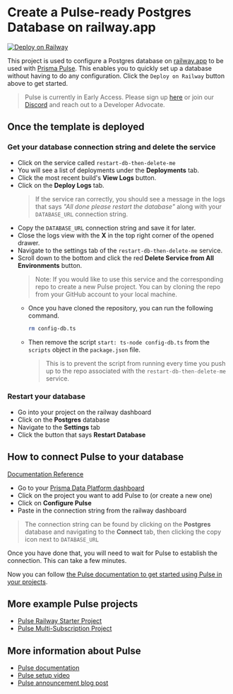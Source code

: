 # Create a Pulse-ready Postgres Database on railway.app

[![Deploy on Railway](https://railway.app/button.svg)](https://railway.app/template/THgEmX?referralCode=VQ09uv)

This project is used to configure a Postgres database on [railway.app](https://railway.app) to be used with [Prisma Pulse](https://prisma.io/pulse). This enables you to quickly set up a database without having to do any configuration. Click the `Deploy on Railway` button above to get started.

> Pulse is currently in Early Access. Please sign up [here](https://prisma.io/pulse) or join our [Discord](https://pris.ly/discord) and reach out to a Developer Advocate.

## Once the template is deployed

### Get your database connection string and delete the service

-   Click on the service called `restart-db-then-delete-me`
-   You will see a list of deployments under the **Deployments** tab.
-   Click the most recent build's **View Logs** button.
-   Click on the **Deploy Logs** tab.
    > If the service ran correctly, you should see a message in the logs that says _"All done please restart the database"_ along with your `DATABASE_URL` connection string.
-   Copy the `DATABASE_URL` connection string and save it for later.
-   Close the logs view with the **X** in the top right corner of the opened drawer.
-   Navigate to the settings tab of the `restart-db-then-delete-me` service.
-   Scroll down to the bottom and click the red **Delete Service from All Environments** button.
    > Note: If you would like to use this service and the corresponding repo to create a new Pulse project. You can by cloning the repo from your GitHub account to your local machine.
    -   Once you have cloned the repository, you can run the following command.
        ```bash
        rm config-db.ts
        ```
    -   Then remove the script `start: ts-node config-db.ts` from the `scripts` object in the `package.json` file.
        > This is to prevent the script from running every time you push up to the repo associated with the `restart-db-then-delete-me` service.

### Restart your database

-   Go into your project on the railway dashboard
-   Click on the **Postgres** database
-   Navigate to the **Settings** tab
-   Click the button that says **Restart Database**

## How to connect Pulse to your database

[Documentation Reference](https://prismaio.notion.site/Pulse-documentation-137ca256325d4a22b80b54a89975f059?pvs=25#f241de6db85f42f5a6db7d27efbd73a1)

-   Go to your [Prisma Data Platform dashboard](https://cloudprojects.prisma.io)
-   Click on the project you want to add Pulse to (or create a new one)
-   Click on **Configure Pulse**
-   Paste in the connection string from the railway dashboard

> The connection string can be found by clicking on the **Postgres** database and navigating to the **Connect** tab, then clicking the copy icon next to `DATABASE_URL`

Once you have done that, you will need to wait for Pulse to establish the connection. This can take a few minutes.

Now you can follow [the Pulse documentation to get started using Pulse in your projects](https://prismaio.notion.site/Pulse-documentation-137ca256325d4a22b80b54a89975f059#e8420b42cfd24b94aa6848a2c4993855).

## More example Pulse projects

-   [Pulse Railway Starter Project](https://github.com/prisma/pulse-railway-starter)
-   [Pulse Multi-Subscription Project](https://github.com/prisma/pulse-starter)

## More information about Pulse

-   [Pulse documentation](https://pris.ly/pulse-docs)
-   [Pulse setup video](https://www.youtube.com/watch?v=Lvn05wM26zs)
-   [Pulse announcement blog post](https://www.prisma.io/blog/introducing-pulse-jtu4UPC8ujy4)
